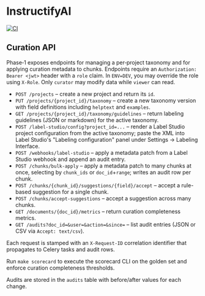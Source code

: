 # InstructifyAI

[![CI](https://github.com/InstructifyAI/InstructifyAI/actions/workflows/ci.yml/badge.svg)](https://github.com/InstructifyAI/InstructifyAI/actions/workflows/ci.yml)

## Curation API

Phase‑1 exposes endpoints for managing a per‑project taxonomy and for applying
curation metadata to chunks. Endpoints require an `Authorization: Bearer <jwt>`
header with a `role` claim. In `ENV=DEV`, you may override the role using
`X-Role`. Only `curator` may modify data while `viewer` can read.

* `POST /projects` – create a new project and return its `id`.
* `PUT /projects/{project_id}/taxonomy` – create a new taxonomy version with
  field definitions including `helptext` and `examples`.
* `GET /projects/{project_id}/taxonomy/guidelines` – return labeling guidelines
  (JSON or markdown) for the active taxonomy.
* `POST /label-studio/config?project_id=...` – render a Label Studio project configuration from the active taxonomy; paste the XML into Label Studio's "Labeling configuration" panel under Settings → Labeling Interface.
* `POST /webhooks/label-studio` – apply a metadata patch from a Label Studio
  webhook and append an audit entry.
* `POST /chunks/bulk-apply` – apply a metadata patch to many chunks at once,
  selecting by `chunk_ids` or `doc_id`+`range`; writes an audit row per chunk.
* `POST /chunks/{chunk_id}/suggestions/{field}/accept` – accept a rule-based
  suggestion for a single chunk.
* `POST /chunks/accept-suggestions` – accept a suggestion across many chunks.
* `GET /documents/{doc_id}/metrics` – return curation completeness metrics.
* `GET /audits?doc_id=&user=&action=&since=` – list audit entries (JSON or CSV via `Accept: text/csv`).

Each request is stamped with an `X-Request-ID` correlation identifier that
propagates to Celery tasks and audit rows.

Run `make scorecard` to execute the scorecard CLI on the golden set and enforce
curation completeness thresholds.

Audits are stored in the `audits` table with before/after values for each
change.
